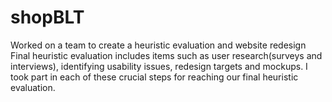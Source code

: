 # shopBLT
Worked on a team to create a heuristic evaluation and website redesign
Final heuristic evaluation includes items such as user research(surveys and interviews), identifying usability issues,
redesign targets and mockups. I took part in each of these crucial steps for reaching our final heuristic evaluation. 
